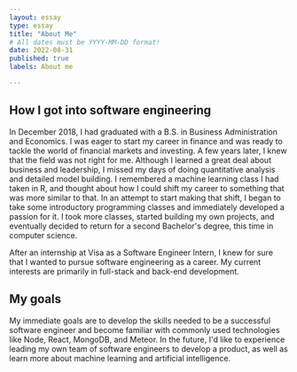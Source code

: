 ```yaml
---
layout: essay
type: essay
title: "About Me"
# All dates must be YYYY-MM-DD format!
date: 2022-08-31
published: true
labels: About me

---
```


## How I got into software engineering
In December 2018, I had graduated with a B.S. in Business Administration and Economics.  I was eager to start my career in finance and was ready to tackle the world of financial markets and investing.  A few years later, I knew that the field was not right for me.  Although I learned a great deal about business and leadership, I missed my days of doing quantitative analysis and detailed model building.  I remembered a machine learning class I had taken in R, and thought about how I could shift my career to something that was more similar to that.  In an attempt to start making that shift, I began to take some introductory programming classes and immediately developed a passion for it.  I took more classes, started building my own projects, and eventually decided to return for a second Bachelor's degree, this time in computer science.

After an internship at Visa as a Software Engineer Intern, I knew for sure that I wanted to pursue software engineering as a career.  My current interests are primarily in full-stack and back-end development.

## My goals
My immediate goals are to develop the skills needed to be a successful software engineer and become familiar with commonly used technologies like Node, React, MongoDB, and Meteor.  In the future, I'd like to experience leading my own team of software engineers to develop a product, as well as learn more about machine learning and artificial intelligence.

